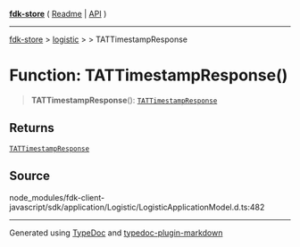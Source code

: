 [**fdk-store**](../../../README.md) ( [Readme](../../../README.md) \| [API](../../../API.md) )

---

[fdk-store](../../../API.md) > [logistic](../../README.md) > [<internal>](../README.md) > TATTimestampResponse

# Function: TATTimestampResponse()

> **TATTimestampResponse**(): [`TATTimestampResponse`](../type-aliases/type-alias.TATTimestampResponse.md)

## Returns

[`TATTimestampResponse`](../type-aliases/type-alias.TATTimestampResponse.md)

## Source

node_modules/fdk-client-javascript/sdk/application/Logistic/LogisticApplicationModel.d.ts:482

---

Generated using [TypeDoc](https://typedoc.org/) and [typedoc-plugin-markdown](https://www.npmjs.com/package/typedoc-plugin-markdown)
